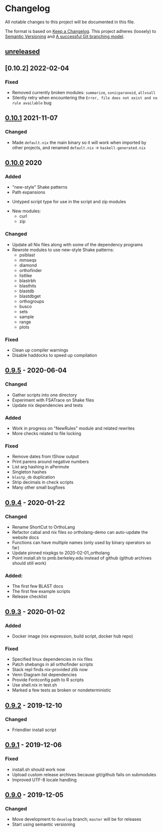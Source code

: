 # Changelog
All notable changes to this project will be documented in this file.

The format is based on [Keep a Changelog](https://keepachangelog.com/en/1.0.0/).
This project adheres (loosely) to [Semantic Versioning](https://semver.org/spec/v2.0.0.html)
and [A successful Git branching model](https://nvie.com/posts/a-successful-git-branching-model/).

## [unreleased]

## [0.10.2] 2022-02-04

### Fixed
* Removed currently broken modules: `summarize`, `sonicparanoid`, `allvsall`
* Silently retry when encountering the `Error, file does not exist and no rule available` bug

## [0.10.1] 2021-11-07

### Changed
* Made `default.nix` the main binary so it will work when imported by other projects,
  and renamed `default.nix` -> `haskell-generated.nix`

## [0.10.0] 2020
### Added
- "new-style" Shake patterns
- Path expansions
* Untyped script type for use in the script and zip modules
- New modules:
    * curl
    * zip

### Changed
- Update all Nix files along with some of the dependency programs
- Rewrote modules to use new-style Shake patterns:
    * psiblast
    * mmseqs
    * diamond
    * orthofinder
    * listlike
    * blastrbh
    * blasthits
    * blastdb
    * blastdbget
    * orthogroups
    * busco
    * sets
    * sample
    * range
    * plots

### Fixed
- Clean up compiler warnings
- Disable haddocks to speed up compilation

## [0.9.5] - 2020-06-04
### Changed
- Gather scripts into one directory
- Experiment with FSATrace on Shake files
- Update nix dependencies and tests

### Added
- Work in progress on "NewRules" module and related rewrites
- More checks related to file locking

### Fixed
- Remove dates from tShow output
- Print parens around negative numbers
- List arg hashing in aPermute
- Singleton hashes
- `blastp_db` duplication
- Strip decimals in check scripts
- Many other small bugfixes

## [0.9.4] - 2020-01-22
### Changed
- Rename ShortCut to OrthoLang
- Refactor cabal and nix files so ortholang-demo can auto-update the website docs
- Functions can have multiple names (only used by binary operators so far)
- Update pinned nixpkgs to 2020-02-01_ortholang
- Point install.sh to pmb.berkeley.edu instead of github (github archives should still work)

### Added:
- The first few BLAST docs
- The first few example scripts
- Release checklist

## [0.9.3] - 2020-01-02
### Added
- Docker image (nix expression, build script, docker hub repo)

### Fixed
- Specified linux dependencies in nix files
- Patch shebangs in all orthofinder scripts
- Stack repl finds nix-provided zlib now
- Venn Diagram list dependencies
- Provide Fontconfig path to R scripts
- Use shell.nix in test.sh
- Marked a few tests as broken or nondeterministic

## [0.9.2] - 2019-12-10
### Changed
- Friendlier install script

## [0.9.1] - 2019-12-06
### Fixed
- install.sh should work now
- Upload custom release archives because git/github fails on submodules
- Improved UTF-8 locale handling

## [0.9.0] - 2019-12-05
### Changed
- Move development to `develop` branch; `master` will be for releases
- Start using semantic versioning

[unreleased]: https://github.com/jefdaj/ortholang/compare/v0.9.5...HEAD
[0.10.1]: https://github.com/jefdaj/ortholang/releases/tag/v0.10.1
[0.10.0]: https://github.com/jefdaj/ortholang/releases/tag/v0.10.0
[0.9.5]: https://github.com/jefdaj/ortholang/releases/tag/v0.9.5
[0.9.4]: https://github.com/jefdaj/ortholang/releases/tag/v0.9.4
[0.9.3]: https://github.com/jefdaj/ortholang/releases/tag/v0.9.3
[0.9.2]: https://github.com/jefdaj/ortholang/releases/tag/v0.9.2
[0.9.1]: https://github.com/jefdaj/ortholang/releases/tag/v0.9.1
[0.9.0]: https://github.com/jefdaj/ortholang/releases/tag/v0.9.0
